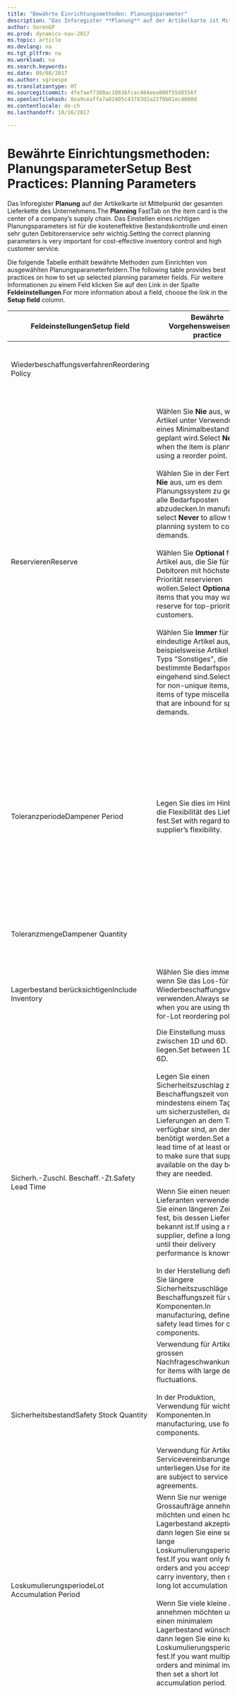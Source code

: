 ```yaml
---
title: "Bewährte Einrichtungsmethoden: Planungsparameter"
description: "Das Inforegister **Planung** auf der Artikelkarte ist Mittelpunkt der gesamten Lieferkette des Unternehmens. Das Einstellen eines richtigen Planungsparameters ist für die kosteneffektive Bestandskontrolle und einen sehr guten Debitorenservice sehr wichtig."
author: SorenGP
ms.prod: dynamics-nav-2017
ms.topic: article
ms.devlang: na
ms.tgt_pltfrm: na
ms.workload: na
ms.search.keywords: 
ms.date: 09/08/2017
ms.author: sgroespe
ms.translationtype: HT
ms.sourcegitcommit: 4fefaef7380ac10836fcac404eea006f55d8556f
ms.openlocfilehash: 8ea9ceaffa7a82405c43783d2a22f0b81ec4600d
ms.contentlocale: de-ch
ms.lasthandoff: 10/16/2017

---
```

# <a name="setup-best-practices-planning-parameters"></a><span data-ttu-id="03970-104">Bewährte Einrichtungsmethoden: Planungsparameter</span><span class="sxs-lookup"><span data-stu-id="03970-104">Setup Best Practices: Planning Parameters</span></span>
<span data-ttu-id="03970-105">Das Inforegister **Planung** auf der Artikelkarte ist Mittelpunkt der gesamten Lieferkette des Unternehmens.</span><span class="sxs-lookup"><span data-stu-id="03970-105">The **Planning** FastTab on the item card is the center of a company’s supply chain.</span></span> <span data-ttu-id="03970-106">Das Einstellen eines richtigen Planungsparameters ist für die kosteneffektive Bestandskontrolle und einen sehr guten Debitorenservice sehr wichtig.</span><span class="sxs-lookup"><span data-stu-id="03970-106">Setting the correct planning parameters is very important for cost-effective inventory control and high customer service.</span></span>  

 <span data-ttu-id="03970-107">Die folgende Tabelle enthält bewährte Methoden zum Einrichten von ausgewählten Planungsparameterfeldern.</span><span class="sxs-lookup"><span data-stu-id="03970-107">The following table provides best practices on how to set up selected planning parameter fields.</span></span> <span data-ttu-id="03970-108">Für weitere Informationen zu einem Feld klicken Sie auf den Link in der Spalte **Feldeinstellungen**.</span><span class="sxs-lookup"><span data-stu-id="03970-108">For more information about a field, choose the link in the **Setup field** column.</span></span>  

|<span data-ttu-id="03970-109">Feldeinstellungen</span><span class="sxs-lookup"><span data-stu-id="03970-109">Setup field</span></span>|<span data-ttu-id="03970-110">Bewährte Vorgehensweisen</span><span class="sxs-lookup"><span data-stu-id="03970-110">Best practice</span></span>|<span data-ttu-id="03970-111">Bemerkung</span><span class="sxs-lookup"><span data-stu-id="03970-111">Comment</span></span>|  
|-----------------|-------------------|-------------|  
|<span data-ttu-id="03970-112">Wiederbeschaffungsverfahren</span><span class="sxs-lookup"><span data-stu-id="03970-112">Reordering Policy</span></span>||<span data-ttu-id="03970-113">Weitere Informationen finden Sie unter [Bewährte Einrichtungsmethoden: Wiederbeschaffungsverfahren](setup-best-practices-reordering-policies.md).</span><span class="sxs-lookup"><span data-stu-id="03970-113">For more information, see [Setup Best Practices: Reordering Policies](setup-best-practices-reordering-policies.md).</span></span>|  
|<span data-ttu-id="03970-114">Reservieren</span><span class="sxs-lookup"><span data-stu-id="03970-114">Reserve</span></span>|<span data-ttu-id="03970-115">Wählen Sie **Nie** aus, wenn der Artikel unter Verwendung eines Minimalbestands geplant wird.</span><span class="sxs-lookup"><span data-stu-id="03970-115">Select **Never** when the item is planned using a reorder point.</span></span><br /><br /> <span data-ttu-id="03970-116">Wählen Sie in der Fertigung **Nie** aus, um es dem Planungssystem zu gestatten, alle Bedarfsposten abzudecken.</span><span class="sxs-lookup"><span data-stu-id="03970-116">In manufacturing, select **Never** to allow the planning system to cover all demands.</span></span><br /><br /> <span data-ttu-id="03970-117">Wählen Sie **Optional** für Artikel aus, die Sie für Debitoren mit höchster Priorität reservieren wollen.</span><span class="sxs-lookup"><span data-stu-id="03970-117">Select **Optional** for items that you may want to reserve for top-priority customers.</span></span><br /><br /> <span data-ttu-id="03970-118">Wählen Sie **Immer** für nicht eindeutige Artikel aus, wie beispielsweise Artikel des Typs "Sonstiges", die für bestimmte Bedarfsposten eingehend sind.</span><span class="sxs-lookup"><span data-stu-id="03970-118">Select **Always** for non-unique items, such as items of type miscellaneous that are inbound for specific demands.</span></span>|<span data-ttu-id="03970-119">Reservierungen wirken im Allgemeinen dem Zweck der Planung entgegen, nämlich einem Ausgleich zwischen Bedarf und Vorrat.</span><span class="sxs-lookup"><span data-stu-id="03970-119">Reservations generally counteract the purpose of planning, which is to balance demand and supply.</span></span> <span data-ttu-id="03970-120">Daher sollten Artikel, die für die Planung eingerichtet wurden, im Allgemeinen nicht reserviert werden.</span><span class="sxs-lookup"><span data-stu-id="03970-120">Therefore, items that are set up for planning should generally not be reserved.</span></span><br /><br /> <span data-ttu-id="03970-121">Wenn der Benutzer eine Lagerbestandsmenge für zukünftigen Bedarf reserviert, wird die Planungsgrundlage gestört, und der Minimalbestand funktioniert möglicherweise nicht ordnungsgemäss.</span><span class="sxs-lookup"><span data-stu-id="03970-121">If the user reserves an inventory quantity for future demand, then the planning foundation will be disturbed, and the reorder point may not work correctly.</span></span> <span data-ttu-id="03970-122">Selbst wenn der voraussichtliche Lagerbestand im Hinblick auf den Minimalbestand akzeptabel ist, stehen die Mengen möglicherweise aufgrund der Reservierung nicht zur Verfügung.</span><span class="sxs-lookup"><span data-stu-id="03970-122">Even if the projected inventory level is acceptable with regard to the reorder point, the quantities may not be available because of the reservation.</span></span>|  
|<span data-ttu-id="03970-123">Toleranzperiode</span><span class="sxs-lookup"><span data-stu-id="03970-123">Dampener Period</span></span>|<span data-ttu-id="03970-124">Legen Sie dies im Hinblick auf die Flexibilität des Lieferanten fest.</span><span class="sxs-lookup"><span data-stu-id="03970-124">Set with regard to the supplier’s flexibility.</span></span>|<span data-ttu-id="03970-125">Wenn der Lieferant Änderungen in letzter Minute an den Aufträgen akzeptiert, verwenden Sie eine längere Periode.</span><span class="sxs-lookup"><span data-stu-id="03970-125">If the supplier accepts last-minute changes to orders, then use a longer period.</span></span> <span data-ttu-id="03970-126">Wenn für den Lieferanten eine feste Planung erforderlich ist, dann halten Sie die Periode so kurz wie möglich.</span><span class="sxs-lookup"><span data-stu-id="03970-126">If the supplier requires firm planning, then shorten your period as much as possible.</span></span><br /><br /> <span data-ttu-id="03970-127">Informationen zur globalen Einrichtung, siehe [Designdetails: Planungsparameter](design-details-planning-parameters.md).</span><span class="sxs-lookup"><span data-stu-id="03970-127">For information about the global setup, see [Design Details: Planning Parameters](design-details-planning-parameters.md).</span></span>|  
|<span data-ttu-id="03970-128">Toleranzmenge</span><span class="sxs-lookup"><span data-stu-id="03970-128">Dampener Quantity</span></span>||<span data-ttu-id="03970-129">Informationen zur globalen Einrichtung, siehe [Designdetails: Planungsparameter](design-details-planning-parameters.md).</span><span class="sxs-lookup"><span data-stu-id="03970-129">For information about the global setup, see [Design Details: Planning Parameters](design-details-planning-parameters.md).</span></span>|  
|<span data-ttu-id="03970-130">Lagerbestand berücksichtigen</span><span class="sxs-lookup"><span data-stu-id="03970-130">Include Inventory</span></span>|<span data-ttu-id="03970-131">Wählen Sie dies immer aus, wenn Sie das Los-für-Los-Wiederbeschaffungsverfahren verwenden.</span><span class="sxs-lookup"><span data-stu-id="03970-131">Always select when you are using the Lot-for-Lot reordering policy.</span></span>|<span data-ttu-id="03970-132">Wählen Sie dies nur in bestimmten Fällen nicht aus, beispielsweise wenn keine Lagerartikel verkäuflich sind.</span><span class="sxs-lookup"><span data-stu-id="03970-132">Do not select only in special situations, such as when inventory items are not sellable.</span></span>|  
|<span data-ttu-id="03970-133">Sicherh.-Zuschl. Beschaff.-Zt.</span><span class="sxs-lookup"><span data-stu-id="03970-133">Safety Lead Time</span></span>|<span data-ttu-id="03970-134">Die Einstellung muss zwischen 1D und 6D. liegen.</span><span class="sxs-lookup"><span data-stu-id="03970-134">Set between 1D and 6D.</span></span><br /><br /> <span data-ttu-id="03970-135">Legen Sie einen Sicherheitszuschlag zur Beschaffungszeit von mindestens einem Tag fest, um sicherzustellen, dass die Lieferungen an dem Tag verfügbar sind, an dem sie benötigt werden.</span><span class="sxs-lookup"><span data-stu-id="03970-135">Set a safety lead time of at least one day to make sure that supplies are available on the day before they are needed.</span></span><br /><br /> <span data-ttu-id="03970-136">Wenn Sie einen neuen Lieferanten verwenden, legen Sie einen längeren Zeitraum fest, bis dessen Liefertreue bekannt ist.</span><span class="sxs-lookup"><span data-stu-id="03970-136">If using a new supplier, define a longer time until their delivery performance is known.</span></span><br /><br /> <span data-ttu-id="03970-137">In der Herstellung definieren Sie längere Sicherheitszuschläge zur Beschaffungszeit für wichtige Komponenten.</span><span class="sxs-lookup"><span data-stu-id="03970-137">In manufacturing, define longer safety lead times for critical components.</span></span>|<span data-ttu-id="03970-138">Vom System geplante Lieferungen, um zu vermeiden, dass am gleichen Tag, an dem Bestand nicht lieferbar ist, Bestand nicht lieferbar ist.</span><span class="sxs-lookup"><span data-stu-id="03970-138">Supply that is planned by the system to avoid a stock-out will arrive on the same day that the stock-out occurs.</span></span> <span data-ttu-id="03970-139">Dies kann sich möglicherweise als mehrere Stunden zu spät erweisen, wenn beispielsweise der Bedarf morgens erforderlich ist und die Lieferung am Nachmittag eingeht.</span><span class="sxs-lookup"><span data-stu-id="03970-139">This may be several hours too late if, for example, the demand is needed in the morning and the supply arrives in the afternoon.</span></span> <span data-ttu-id="03970-140">**Hinweis:** Das Feld **Sicherh.-Zuschl.-Zt.** verwendet den Basiskalender.</span><span class="sxs-lookup"><span data-stu-id="03970-140">**Note:**  The **Safety Lead Time** field uses the base calendar.</span></span> <span data-ttu-id="03970-141">Daher bedeutet 14T nicht notwendigerweise zwei Wochen.</span><span class="sxs-lookup"><span data-stu-id="03970-141">Therefore, 14D is not necessarily two weeks.</span></span>|  
|<span data-ttu-id="03970-142">Sicherheitsbestand</span><span class="sxs-lookup"><span data-stu-id="03970-142">Safety Stock Quantity</span></span>|<span data-ttu-id="03970-143">Verwendung für Artikel mit grossen Nachfrageschwankungen.</span><span class="sxs-lookup"><span data-stu-id="03970-143">Use for items with large demand fluctuations.</span></span><br /><br /> <span data-ttu-id="03970-144">In der Produktion, Verwendung für wichtige Komponenten.</span><span class="sxs-lookup"><span data-stu-id="03970-144">In manufacturing, use for critical components.</span></span><br /><br /> <span data-ttu-id="03970-145">Verwendung für Artikel, die Servicevereinbarungen unterliegen.</span><span class="sxs-lookup"><span data-stu-id="03970-145">Use for items that are subject to service agreements.</span></span>|<span data-ttu-id="03970-146">Wenn das Feld **Minimalbestant** nicht ausgefüllt ist, dann dient der Sicherheitsbestand auch als Minimalbestand.</span><span class="sxs-lookup"><span data-stu-id="03970-146">If the **Reorder Point** field is not filled, then the safety stock quantity also functions as a reorder point.</span></span>|  
|<span data-ttu-id="03970-147">Loskumulierungsperiode</span><span class="sxs-lookup"><span data-stu-id="03970-147">Lot Accumulation Period</span></span>|<span data-ttu-id="03970-148">Wenn Sie nur wenige Grossaufträge annehmen möchten und einen hohen Lagerbestand akzeptieren, dann legen Sie eine sehr lange Loskumulierungsperiode fest.</span><span class="sxs-lookup"><span data-stu-id="03970-148">If you want only few big orders and you accept to carry inventory, then set a long lot accumulation period.</span></span><br /><br /> <span data-ttu-id="03970-149">Wenn Sie viele kleine Aufträge annehmen möchten und sich einen minimalem Lagerbestand wünschen, dann legen Sie eine kurze Loskumulierungsperiode fest.</span><span class="sxs-lookup"><span data-stu-id="03970-149">If you want multiple small orders and minimal inventory, then set a short lot accumulation period.</span></span>|<span data-ttu-id="03970-150">Die Loskumulierungsperiode ist im Allgemeinen die längste Periode, in der Sie über Lagerbestand verfügen.</span><span class="sxs-lookup"><span data-stu-id="03970-150">The lot accumulation period is generally the longest period that you will carry inventory.</span></span>|  
|<span data-ttu-id="03970-151">Minimalbestand</span><span class="sxs-lookup"><span data-stu-id="03970-151">Reorder Point</span></span>|<span data-ttu-id="03970-152">Ermitteln Sie den Minimalbestand auf Basis des Anforderungsprofils des Artikels.</span><span class="sxs-lookup"><span data-stu-id="03970-152">Base the reorder point on the item’s demand profile.</span></span>|<span data-ttu-id="03970-153">Wenn laut historischen Daten während einer Beschaffungszeit von sieben Tagen der durchschnittliche Bedarf des Artikels 100 Einheiten beträgt, kann der Minimalbestand auf 100 festgelegt werden.</span><span class="sxs-lookup"><span data-stu-id="03970-153">If historical data shows that the item’s average demand is 100 units during a lead time of seven days, then the reorder point can be set to 100 as a minimum.</span></span><br /><br /> <span data-ttu-id="03970-154">Das bedeutet, dass bei einer Abnahme des Lagerbestands auf unter 100 Einheiten das Planungssystem die Wiederbeschaffung des Artikels vorschlägt, da für die Wiederbeschaffung sieben Tage benötigt werden und genügend Einheiten vorhanden sein müssen, um den Bedarf in diesen sieben Tagen zu decken.</span><span class="sxs-lookup"><span data-stu-id="03970-154">This means that when the inventory level falls below 100 units, then the planning system will suggest to replenish because it takes seven days to supply the item, and there must be enough to cover the demand within those seven days.</span></span>|  
|<span data-ttu-id="03970-155">Zeitrahmen</span><span class="sxs-lookup"><span data-stu-id="03970-155">Time Bucket</span></span>|<span data-ttu-id="03970-156">Ein leeres Feld bedeutet, dass der Lagerbestand jeden Tag überprüft wird.</span><span class="sxs-lookup"><span data-stu-id="03970-156">Leave blank, meaning that the inventory level is checked every day.</span></span>|<span data-ttu-id="03970-157">Bei täglicher Überprüfung des Lagerbestands ist eine optimale Planung des Minimalbestands sichergestellt.</span><span class="sxs-lookup"><span data-stu-id="03970-157">Checking the inventory level every day ensures optimal reorder point planning.</span></span> <span data-ttu-id="03970-158">**Hinweis:** Ein Zeitrahmen von 1W bedeutet, dass der Lagerbestand möglicherweise eine Woche bevor ein Beschaffungsauftrag vorgeschlagen wird, unter dem Minimalbestand liegt.</span><span class="sxs-lookup"><span data-stu-id="03970-158">**Note:**  A time bucket of 1W means that the inventory level may be below the reorder point for one week before a supply order is suggested.</span></span>|  
|<span data-ttu-id="03970-159">Rundungspräzision</span><span class="sxs-lookup"><span data-stu-id="03970-159">Rounding Precision</span></span>|<span data-ttu-id="03970-160">In der teuren Produktion auf 0,00001 festgelegt.</span><span class="sxs-lookup"><span data-stu-id="03970-160">In expensive manufacturing, set to 0.00001.</span></span>|<span data-ttu-id="03970-161">Grosse Rundungsmengen an Ausschuss oder Materialverbrauch können zu sehr hohen Lagerkosten führen.</span><span class="sxs-lookup"><span data-stu-id="03970-161">Large rounding quantities of scrap or material consumption can amount to very large inventory costs.</span></span> <span data-ttu-id="03970-162">Es kann daher von Bedeutung sein, die kleinste Rundungspräzision festzulegen, um diese potenziellen Kosten zu minimieren.</span><span class="sxs-lookup"><span data-stu-id="03970-162">It may therefore be relevant to set the smallest rounding precision to minimize this potential cost.</span></span>|  

> [!NOTE]  
>  <span data-ttu-id="03970-163">Die bewährten Methoden zu Planungsparametern auf Artikelkarten gelten auch für dieselben Felder auf Lagerhaltungsdatenkarten.</span><span class="sxs-lookup"><span data-stu-id="03970-163">The best practices for planning parameters on item cards also apply to the same fields on SKU cards.</span></span>  
>   
>  <span data-ttu-id="03970-164">Wenn Unternehmen den Bedarf an verschiedenen Lagerorten planen, empfiehlt es sich, für jeden Standort Lagerhaltungsdaten festzulegen und den gesamten Bedarf mit einem Wert im Feld **Lagerortcode** zu erstellen.</span><span class="sxs-lookup"><span data-stu-id="03970-164">If companies plan for demand at different locations, then it is strongly advised to define SKUs for each location and that all demand is created by using a value in the **Location Code** field.</span></span> <span data-ttu-id="03970-165">Weitere Informationen finden Sie unter [Designdetails: Bedarf an leerem Lagerort](design-details-demand-at-blank-location.md)</span><span class="sxs-lookup"><span data-stu-id="03970-165">For more information, see [Design Details: Demand at Blank Location](design-details-demand-at-blank-location.md).</span></span>  

## <a name="see-also"></a><span data-ttu-id="03970-166">Siehe auch</span><span class="sxs-lookup"><span data-stu-id="03970-166">See Also</span></span>  
 <span data-ttu-id="03970-167">[Bewährte Einrichtungsmethoden: Beschaffungsplanung](setup-best-practices-supply-planning.md) </span><span class="sxs-lookup"><span data-stu-id="03970-167">[Setup Best Practices: Supply Planning](setup-best-practices-supply-planning.md) </span></span>  
 <span data-ttu-id="03970-168">[Designdetails: Vorratsplanung](design-details-supply-planning.md) </span><span class="sxs-lookup"><span data-stu-id="03970-168">[Design Details: Supply Planning](design-details-supply-planning.md) </span></span>  
 [<span data-ttu-id="03970-169">Richten Sie komplexe Anwendungsbereiche mithilfe bewährter Methoden ein</span><span class="sxs-lookup"><span data-stu-id="03970-169">Set Up Complex Application Areas Using Best Practices</span></span>](set-up-complex-application-areas-using-best-practices.md)  
 <span data-ttu-id="03970-170">[Arbeiten mit [!INCLUDE[d365fin](includes/d365fin_md.md)]](ui-work-product.md)</span><span class="sxs-lookup"><span data-stu-id="03970-170">[Working with [!INCLUDE[d365fin](includes/d365fin_md.md)]](ui-work-product.md)</span></span>

